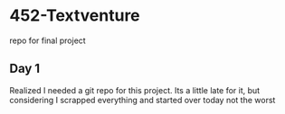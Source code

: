 # 452-Textventure
repo for final project
## Day 1
Realized I needed a git repo for this project. Its a little late for it, but considering I scrapped everything and started over today not the worst
